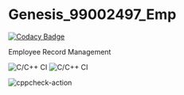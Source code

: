 # Genesis_99002497_Emp

[![Codacy Badge](https://api.codacy.com/project/badge/Grade/afb30fbd48204f5a9cd0d5a78f798d45)](https://app.codacy.com/manual/Genesis99002497/Genesis_99002497_Emp?utm_source=github.com&utm_medium=referral&utm_content=Genesis99002497/Genesis_99002497_Emp&utm_campaign=Badge_Grade_Dashboard)

Employee Record Management 

![C/C++ CI](https://github.com/Genesis99002497/Genesis_99002497_Emp/workflows/C/C++%20CI/badge.svg)
![C/C++ CI](https://github.com/Genesis99002497/Genesis_99002497_Emp/workflows/C/C++%20CI/badge.svg)

![cppcheck-action](https://github.com/Genesis99002497/Genesis_99002497_Emp/workflows/cppcheck-action/badge.svg)

